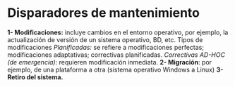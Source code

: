 Disparadores de mantenimiento
=======================


**1-	Modificaciones:** incluye cambios en el entorno operativo, por ejemplo, la actualización de versión de un sistema operativo, BD, etc.
 Tipos de modificaciones
*Planificadas:* se refiere a modificaciones perfectas; modificaciones adaptativas; correctivas planificadas.
*Correctivas AD-HOC (de emergencia)*: requieren modificación inmediata.
**2- Migración**: por ejemplo, de una plataforma a otra (sistema operativo Windows a Linux)
**3- Retiro del sistema.**
